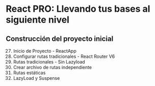 # React PRO: Llevando tus bases al siguiente nivel

## Construcción del proyecto inicial

27. Inicio de Proyecto - ReactApp
28. Configurar rutas tradicionales - React Router V6
36. Rutas tradicionales - Sin Lazyload
37. Crear archivo de rutas independiente
38. Rutas estáticas
39. LazyLoad y Suspense